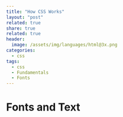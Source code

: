 ```yaml
---
title: "How CSS Works"
layout: "post"
related: true
share: true
related: true
header:
  image: /assets/img/languages/html@3x.png
categories:
  - css
tags:
  - css
  - Fundamentals
  - Fonts
---
```


# Fonts and Text